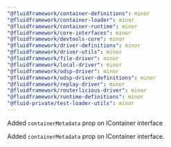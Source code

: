 ```yaml
---
"@fluidframework/container-definitions": minor
"@fluidframework/container-loader": minor
"@fluidframework/container-runtime": minor
"@fluidframework/core-interfaces": minor
"@fluidframework/devtools-core": minor
"@fluidframework/driver-definitions": minor
"@fluidframework/driver-utils": minor
"@fluidframework/file-driver": minor
"@fluidframework/local-driver": minor
"@fluidframework/odsp-driver": minor
"@fluidframework/odsp-driver-definitions": minor
"@fluidframework/replay-driver": minor
"@fluidframework/routerlicious-driver": minor
"@fluidframework/runtime-definitions": minor
"@fluid-private/test-loader-utils": minor
---
```


Added `containerMetadata` prop on IContainer interface

Added `containerMetadata` prop on IContainer interface.

